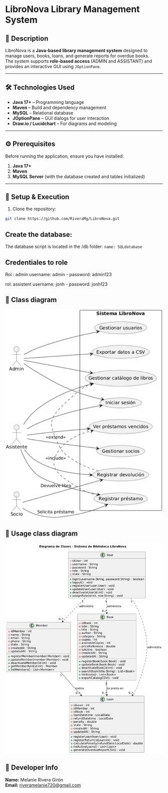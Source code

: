 # LibroNova Library Management System

## 📌 Description
LibroNova is a **Java-based library management system** designed to manage users, books, loans, and generate reports for overdue books.  
The system supports **role-based access** (ADMIN and ASSISTANT) and provides an interactive GUI using `JOptionPane`.

---

## 🛠 Technologies Used
- **Java 17+** – Programming language  
- **Maven** – Build and dependency management  
- **MySQL** – Relational database  
- **JOptionPane** – GUI dialogs for user interaction  
- **Draw.io / Lucidchart** – For diagrams and modeling  

---

## ⚙️ Prerequisites
Before running the application, ensure you have installed:

1. **Java 17+**
2. **Maven**
3. **MySQL Server** (with the database created and tables initialized)

---

## 🚀 Setup & Execution

1. Clone the repository:
```bash
git clone https://github.com/RiveraMg/LibroNova.git
```
## Create the database:

The database script is located in the /db folder:
`name: SQLdatabase` 


## Credentiales to role
Rol : admin 
username: admin - password: admin123

rol: assistent
username: jonh - password: jonh123

## 📄 Class diagram
![DC](src/main/java/com/codeup/libronova/diagrams/DCU.png)

## 📄 Usage class diagram
![DCU](src/main/java/com/codeup/libronova/diagrams/DIAGRAM.png)  

## 👤 Developer Info
**Name:** Melanie Rivera Girón  
**Email:** riveramelanie720@gmail.com
